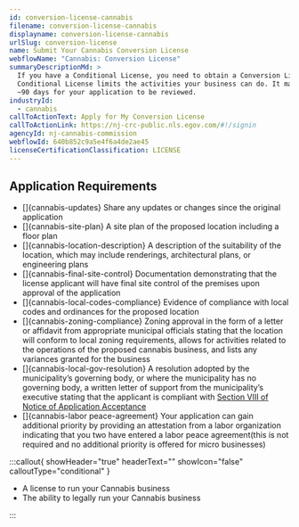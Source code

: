 ```yaml
---
id: conversion-license-cannabis
filename: conversion-license-cannabis
displayname: conversion-license-cannabis
urlSlug: conversion-license
name: Submit Your Cannabis Conversion License
webflowName: "Cannabis: Conversion License"
summaryDescriptionMd: >
  If you have a Conditional License, you need to obtain a Conversion License. A
  Conditional License limits the activities your business can do. It may take
  ~90 days for your application to be reviewed.
industryId:
  - cannabis
callToActionText: Apply for My Conversion License
callToActionLink: https://nj-crc-public.nls.egov.com/#!/signin
agencyId: nj-cannabis-commission
webflowId: 640b852c9a5e4f6a4de2ae45
licenseCertificationClassification: LICENSE
---
```

## Application Requirements

* \[]{cannabis-updates} Share any updates or changes since the original application
* \[]{cannabis-site-plan} A site plan of the proposed location including a floor plan
* \[]{cannabis-location-description} A description of the suitability of the location, which may include renderings, architectural plans, or engineering plans
* \[]{cannabis-final-site-control} Documentation demonstrating that the license applicant will have final site control of the premises upon approval of the application
* \[]{cannabis-local-codes-compliance} Evidence of compliance with local codes and ordinances for the proposed location
* \[]{cannabis-zoning-compliance} Zoning approval in the form of a letter or affidavit from appropriate municipal officials stating that the location will conform to local zoning requirements, allows for activities related to the operations of the proposed cannabis business, and lists any variances granted for the business
* \[]{cannabis-local-gov-resolution} A resolution adopted by the municipality’s governing body, or where the municipality has no governing body, a written letter of support from the municipality’s executive stating that the applicant is compliant with [Section VIII of Notice of Application Acceptance](https://www.nj.gov/cannabis/documents/businesses/personal-use/Final%20Notice%20of%20Application%20Acceptance.pdf)
* \[]{cannabis-labor peace-agreement} Your application can gain additional priority by providing an attestation from a labor organization indicating that you two have entered a labor peace agreement(this is not required and no additional priority is offered for micro businesses)

:::callout{ showHeader="true" headerText="" showIcon="false" calloutType="conditional" }

- A license to run your Cannabis business
- The ability to legally run your Cannabis business

:::